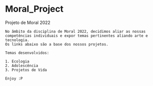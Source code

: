 # Moral_Project
 Projeto de Moral 2022


    No âmbito da disciplina de Moral 2022, decidimos aliar as nossas competências individuais e expor temas pertinentes aliando arte e tecnologia. 
    Os links abaixo são a base dos nossos projetos.

    Temas desenvolvidos:

    1. Ecologia
    2. Adolescência
    3. Projetos de Vida

    Enjoy :P
    